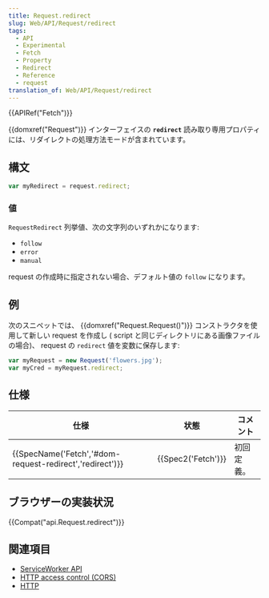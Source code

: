 ```yaml
---
title: Request.redirect
slug: Web/API/Request/redirect
tags:
  - API
  - Experimental
  - Fetch
  - Property
  - Redirect
  - Reference
  - request
translation_of: Web/API/Request/redirect
---
```

{{APIRef("Fetch")}}

{{domxref("Request")}} インターフェイスの **`redirect`** 読み取り専用プロパティには、リダイレクトの処理方法モードが含まれています。

## 構文

```js
var myRedirect = request.redirect;
```

### 値

`RequestRedirect` 列挙値、次の文字列のいずれかになります:

- `follow`
- `error`
- `manual`

request の作成時に指定されない場合、デフォルト値の `follow` になります。

## 例

次のスニペットでは、 {{domxref("Request.Request()")}} コンストラクタを使用して新しい request を作成し ( script と同じディレクトリにある画像ファイルの場合)、 request の `redirect` 値を変数に保存します:

```js
var myRequest = new Request('flowers.jpg');
var myCred = myRequest.redirect;
```

## 仕様

| 仕様                                                                         | 状態                     | コメント   |
| ---------------------------------------------------------------------------- | ------------------------ | ---------- |
| {{SpecName('Fetch','#dom-request-redirect','redirect')}} | {{Spec2('Fetch')}} | 初回定義。 |

## ブラウザーの実装状況

{{Compat("api.Request.redirect")}}

## 関連項目

- [ServiceWorker API](/ja/docs/Web/API/ServiceWorker_API)
- [HTTP access control (CORS)](/ja/docs/Web/HTTP/Access_control_CORS)
- [HTTP](/ja/docs/Web/HTTP)
